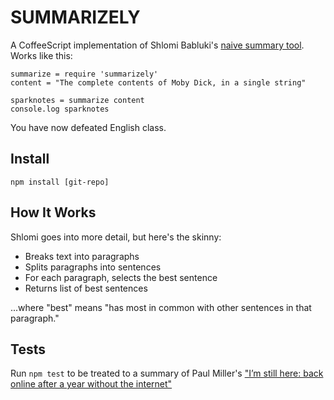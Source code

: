 # SUMMARIZELY

A CoffeeScript implementation of Shlomi Babluki's [naive summary tool](https://gist.github.com/shlomibabluki/5473521). Works like this:

	summarize = require 'summarizely'
	content = "The complete contents of Moby Dick, in a single string"

	sparknotes = summarize content
	console.log sparknotes

You have now defeated English class.

## Install

	npm install [git-repo]

## How It Works

Shlomi goes into more detail, but here's the skinny:

* Breaks text into paragraphs
* Splits paragraphs into sentences
* For each paragraph, selects the best sentence
* Returns list of best sentences

...where "best" means "has most in common with other sentences in that paragraph."

## Tests

Run `npm test` to be treated to a summary of Paul Miller's ["I’m still here: back online after a year without the internet"](http://www.theverge.com/2013/5/1/4279674/im-still-here-back-online-after-a-year-without-the-internet)